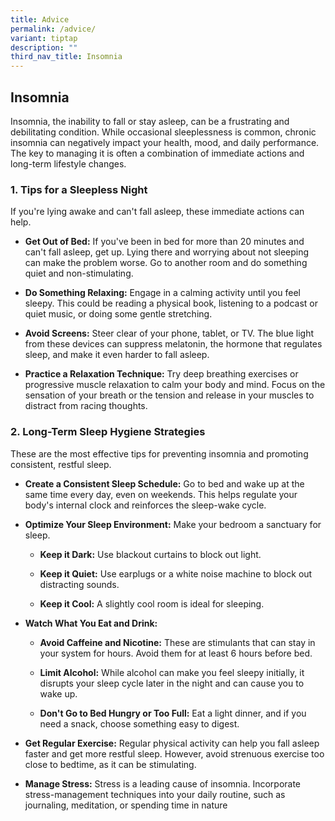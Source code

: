 ```yaml
---
title: Advice
permalink: /advice/
variant: tiptap
description: ""
third_nav_title: Insomnia
---
```

<h2>Insomnia</h2>
<p>Insomnia, the inability to fall or stay asleep, can be a frustrating and
debilitating condition. While occasional sleeplessness is common, chronic
insomnia can negatively impact your health, mood, and daily performance.
The key to managing it is often a combination of immediate actions and
long-term lifestyle changes.</p>
<p></p>
<h3>1. Tips for a Sleepless Night</h3>
<p></p>
<p>If you're lying awake and can't fall asleep, these immediate actions can
help.</p>
<ul>
<li>
<p><strong>Get Out of Bed:</strong> If you've been in bed for more than 20
minutes and can't fall asleep, get up. Lying there and worrying about not
sleeping can make the problem worse. Go to another room and do something
quiet and non-stimulating.</p>
</li>
<li>
<p><strong>Do Something Relaxing:</strong> Engage in a calming activity until
you feel sleepy. This could be reading a physical book, listening to a
podcast or quiet music, or doing some gentle stretching.</p>
</li>
<li>
<p><strong>Avoid Screens:</strong> Steer clear of your phone, tablet, or TV.
The blue light from these devices can suppress melatonin, the hormone that
regulates sleep, and make it even harder to fall asleep.</p>
</li>
<li>
<p><strong>Practice a Relaxation Technique:</strong> Try deep breathing exercises
or progressive muscle relaxation to calm your body and mind. Focus on the
sensation of your breath or the tension and release in your muscles to
distract from racing thoughts.</p>
<p></p>
</li>
</ul>
<p></p>
<h3>2. Long-Term Sleep Hygiene Strategies</h3>
<p></p>
<p>These are the most effective tips for preventing insomnia and promoting
consistent, restful sleep.</p>
<ul>
<li>
<p><strong>Create a Consistent Sleep Schedule:</strong> Go to bed and wake
up at the same time every day, even on weekends. This helps regulate your
body's internal clock and reinforces the sleep-wake cycle.</p>
</li>
<li>
<p><strong>Optimize Your Sleep Environment:</strong> Make your bedroom a sanctuary
for sleep.</p>
<ul>
<li>
<p><strong>Keep it Dark:</strong> Use blackout curtains to block out light.</p>
</li>
<li>
<p><strong>Keep it Quiet:</strong> Use earplugs or a white noise machine to
block out distracting sounds.</p>
</li>
<li>
<p><strong>Keep it Cool:</strong> A slightly cool room is ideal for sleeping.</p>
</li>
</ul>
</li>
<li>
<p><strong>Watch What You Eat and Drink:</strong>
</p>
<ul>
<li>
<p><strong>Avoid Caffeine and Nicotine:</strong> These are stimulants that
can stay in your system for hours. Avoid them for at least 6 hours before
bed.</p>
</li>
<li>
<p><strong>Limit Alcohol:</strong> While alcohol can make you feel sleepy
initially, it disrupts your sleep cycle later in the night and can cause
you to wake up.</p>
</li>
<li>
<p><strong>Don't Go to Bed Hungry or Too Full:</strong> Eat a light dinner,
and if you need a snack, choose something easy to digest.</p>
</li>
</ul>
</li>
<li>
<p><strong>Get Regular Exercise:</strong> Regular physical activity can help
you fall asleep faster and get more restful sleep. However, avoid strenuous
exercise too close to bedtime, as it can be stimulating.</p>
</li>
<li>
<p><strong>Manage Stress:</strong> Stress is a leading cause of insomnia.
Incorporate stress-management techniques into your daily routine, such
as journaling, meditation, or spending time in nature</p>
</li>
</ul>
<p></p>